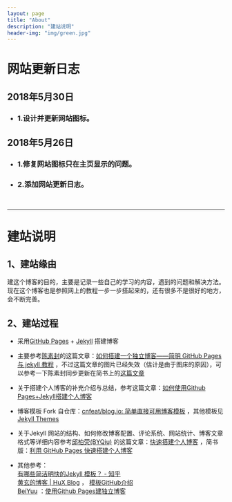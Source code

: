 ```yaml
---
layout: page
title: "About"
description: "建站说明" 
header-img: "img/green.jpg"
---
```


# 网站更新日志

## 2018年5月30日
- ### 1.设计并更新网站图标。

## 2018年5月26日
- ### 1.修复网站图标只在主页显示的问题。  
- ### 2.添加网站更新日志。



<br>

***
# 建站说明

## 1、建站缘由
建这个博客的目的，主要是记录一些自己的学习的内容，遇到的问题和解决方法。现在这个博客也是参照网上的教程一步一步搭起来的，还有很多不是很好的地方，会不断完善。

## 2、建站过程

- 采用[GitHub Pages](https://pages.github.com/) + [Jekyll](https://jekyllcn.com/) 搭建博客

- 主要参考[陈素封](http://www.cnfeat.com/)的这篇文章：[如何搭建一个独立博客——简明 GitHub Pages与 jekyll 教程](http://www.cnfeat.com/blog/2014/05/11/how-to-build-a-blog/) ，不过这篇文章的图片已经失效（估计是由于图床的原因），可以参考一下陈素封同步更新在简书上的[这篇文章](https://www.jianshu.com/p/05289a4bc8b2)

- 关于搭建个人博客的补充介绍与总结，参考这篇文章：[如何使用Github Pages+Jekyll搭建个人博客](http://pansihao.com/2018/03/03/buildblog/)

- 博客模板 Fork 自仓库：[cnfeat/blog.io: 简单直接可用博客模板](https://github.com/cnfeat/blog.io) ，其他模板见[Jekyll Themes](http://jekyllthemes.org/)

- 关于Jekyll 网站的结构、如何修改博客配置、评论系统、网站统计、博客文章格式等详细内容参考[邱柏荧(BYQiu)](http://qiubaiying.top/) 的这篇文章：[快速搭建个人博客](http://qiubaiying.top/2017/02/06/快速搭建个人博客/) ，简书版：[利用 GitHub Pages 快速搭建个人博客](https://www.jianshu.com/p/e68fba58f75c)

- 其他参考：<br>
[有哪些简洁明快的Jekyll 模板？ - 知乎](https://www.zhihu.com/question/20223939) <br>
[黄玄的博客 | HuX Blog](http://huangxuan.me/) ， [模板GitHub介绍](https://github.com/Huxpro/huxpro.github.io) <br>
[BeiYuu](http://beiyuu.com/) ：[使用Github Pages建独立博客](http://beiyuu.com/github-pages)
